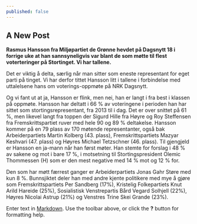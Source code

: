 ```yaml
---
published: false
---
```



## A New Post
**Rasmus Hansson fra Miljøpartiet de Grønne hevdet på Dagsnytt 18 i forrige uke at han sannsyneligvis var blant de som møtte til flest voterteringer på Stortinget. Vi har tallene.**

Det er viktig å delta, særlig når man sitter som eneste representant for eget parti på tinget. Vi har derfor tittet Hansson litt i tallene i forbindelse med uttalelsene hans om voterings-oppmøte på NRK Dagsnytt.  

Og vi fant ut at ja, Hansson er flink, men nei, han er langt i fra best i klassen på oppmøte. Hansson har deltatt i 66 % av voteringene i perioden han har sittet som stortingsrepresentant, fra 2013 til i dag. Det er over snittet på 61 %, men likevel langt fra toppen der Sigurd Hille fra Høyre og Roy Steffensen fra Fremskrittspartiet ruver med hele 90 og 89 % deltakelse. Hansson kommer på en 79 plass av 170 møtende representanter, også bak Arbeiderpartiets Martin Kolberg (43. plass), Fremskrittspartiets Mazyar Keshvari (47. plass) og Høyres Michael Tetzschner (46. plass). Til gjengjeld er Hansson en ja-mann når han først møter. Han stemte for forslag i 48 % av sakene og mot i bare 17 %, i motsetning til Stortingspresident Olemic Thommessen (H) som er den mest negative med 14 % mot og 12 % for. 

Den som har møtt færrest ganger er Arbeiderpartiets Jonas Gahr Støre med kun 8 %. Bunnsjiktet deler han med andre kjente politikere med mye å gjøre som Fremskrittspartiets Per Sandberg (17%), Kristelig Folkepartiets Knut Arild Hareide (25%), Sosialistisk Venstrepartis Bård Vegard Solhjell (22%), Høyres Nicolai Astrup (21%) og Venstres Trine Skei Grande (23%).




Enter text in [Markdown](http://daringfireball.net/projects/markdown/). Use the toolbar above, or click the **?** button for formatting help.
